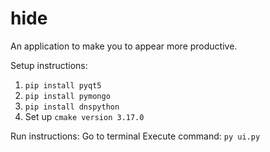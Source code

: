 # hide

An application to make you to appear more productive.

Setup instructions:
1. `pip install pyqt5`
2. `pip install pymongo`
3. `pip install dnspython`
4. Set up `cmake version 3.17.0`

Run instructions:
Go to terminal
Execute command:
`py ui.py`


